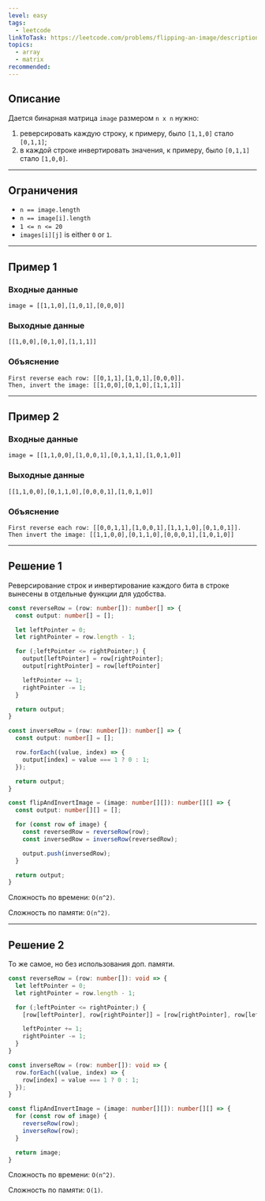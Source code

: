 ```yaml
---
level: easy
tags:
  - leetcode
linkToTask: https://leetcode.com/problems/flipping-an-image/description/
topics:
  - array
  - matrix
recommended:
---
```

## Описание

Дается бинарная матрица `image` размером `n x n` нужно:
1. реверсировать каждую строку, к примеру, было `[1,1,0]` стало `[0,1,1]`;
2. в каждой строке инвертировать значения, к примеру, было `[0,1,1]` стало `[1,0,0]`.

---
## Ограничения

- `n == image.length`
- `n == image[i].length`
- `1 <= n <= 20`
- `images[i][j]` is either `0` or `1`.

---
## Пример 1

### Входные данные

```
image = [[1,1,0],[1,0,1],[0,0,0]]
```
### Выходные данные

```
[[1,0,0],[0,1,0],[1,1,1]]
```
### Объяснение

```
First reverse each row: [[0,1,1],[1,0,1],[0,0,0]].
Then, invert the image: [[1,0,0],[0,1,0],[1,1,1]]
```

---
## Пример 2

### Входные данные

```
image = [[1,1,0,0],[1,0,0,1],[0,1,1,1],[1,0,1,0]]
```
### Выходные данные

```
[[1,1,0,0],[0,1,1,0],[0,0,0,1],[1,0,1,0]]
```
### Объяснение

```
First reverse each row: [[0,0,1,1],[1,0,0,1],[1,1,1,0],[0,1,0,1]].
Then invert the image: [[1,1,0,0],[0,1,1,0],[0,0,0,1],[1,0,1,0]]
```

---
## Решение 1

Реверсирование строк и инвертирование каждого бита в строке вынесены в отдельные функции для удобства.

```typescript
const reverseRow = (row: number[]): number[] => {
  const output: number[] = [];

  let leftPointer = 0;
  let rightPointer = row.length - 1;

  for (;leftPointer <= rightPointer;) {
    output[leftPointer] = row[rightPointer];
    output[rightPointer] = row[leftPointer]

    leftPointer += 1;
    rightPointer -= 1;
  }

  return output;
}

const inverseRow = (row: number[]): number[] => {
  const output: number[] = [];

  row.forEach((value, index) => {
    output[index] = value === 1 ? 0 : 1;
  });

  return output;
}

const flipAndInvertImage = (image: number[][]): number[][] => {
  const output: number[][] = [];

  for (const row of image) {
    const reversedRow = reverseRow(row);
    const inversedRow = inverseRow(reversedRow);

    output.push(inversedRow);
  }

  return output;
}
```

Сложность по времени: `O(n^2)`.

Сложность по памяти: `O(n^2)`.

---
## Решение 2

То же самое, но без использования доп. памяти.

```typescript
const reverseRow = (row: number[]): void => {
  let leftPointer = 0;
  let rightPointer = row.length - 1;

  for (;leftPointer <= rightPointer;) {
    [row[leftPointer], row[rightPointer]] = [row[rightPointer], row[leftPointer]];

    leftPointer += 1;
    rightPointer -= 1;
  }
}

const inverseRow = (row: number[]): void => {
  row.forEach((value, index) => {
    row[index] = value === 1 ? 0 : 1;
  });
}

const flipAndInvertImage = (image: number[][]): number[][] => {
  for (const row of image) {
    reverseRow(row);
    inverseRow(row);
  }

  return image;
}
```

Сложность по времени: `O(n^2)`.

Сложность по памяти: `O(1)`.